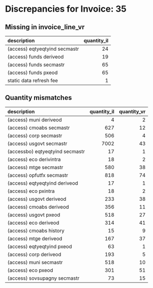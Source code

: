 # Discrepancies for Invoice: 35

## Missing in invoice_line_vr

| description                   |   quantity_il |
|:------------------------------|--------------:|
| (access) eqtyeqtyind secmastr |            24 |
| (access) funds deriveod       |            19 |
| (access) funds secmastr       |            65 |
| (access) funds pxeod          |            65 |
| static data refresh fee       |             1 |

## Quantity mismatches

| description                     |   quantity_il |   quantity_vr |
|:--------------------------------|--------------:|--------------:|
| (access) muni deriveod          |             4 |             2 |
| (access) cmoabs secmastr        |           627 |            12 |
| (access) corp secmastr          |           506 |             4 |
| (access) usgovt secmastr        |          7002 |            43 |
| (accessbo) eqtyeqtyind secmastr |            17 |             1 |
| (access) eco derivintra         |            18 |             2 |
| (access) mtge secmastr          |           580 |            38 |
| (access) opfutfx secmastr       |           818 |            74 |
| (access) eqtyeqtyind deriveod   |            17 |             1 |
| (access) eco pxintra            |            18 |             2 |
| (access) usgovt deriveod        |           233 |            38 |
| (access) cmoabs deriveod        |           356 |            11 |
| (access) usgovt pxeod           |           518 |            27 |
| (access) eco deriveod           |           314 |            41 |
| (access) cmoabs history         |            15 |             9 |
| (access) mtge deriveod          |           167 |            37 |
| (access) eqtyeqtyind pxeod      |            63 |             1 |
| (access) corp deriveod          |           193 |             5 |
| (access) muni secmastr          |           518 |            10 |
| (access) eco pxeod              |           301 |            51 |
| (access) sovsupagny secmastr    |            73 |            15 |
